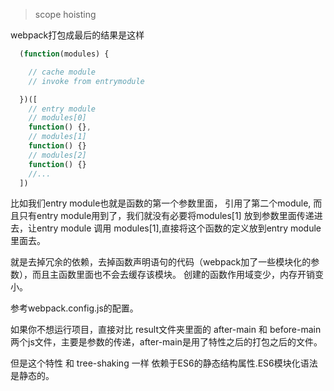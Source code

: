 >scope hoisting

webpack打包成最后的结果是这样 

```javascript
  (function(modules) {

    // cache module 
    // invoke from entrymodule

  })([
    // entry module
    // modules[0]
    function() {},
    // modules[1]
    function() {}
    // modules[2]
    function() {}
    //...
  ])

```

比如我们entry module也就是函数的第一个参数里面， 引用了第二个module, 而且只有entry module用到了，我们就没有必要将modules[1] 放到参数里面传递进去，让entry module 调用 modules[1],直接将这个函数的定义放到entry module 里面去。

就是去掉冗余的依赖，去掉函数声明语句的代码（webpack加了一些模块化的参数），而且主函数里面也不会去缓存该模块。
创建的函数作用域变少，内存开销变小。

参考webpack.config.js的配置。

如果你不想运行项目，直接对比 result文件夹里面的 after-main 和 before-main 两个js文件，主要是参数的传递，after-main是用了特性之后的打包之后的文件。

但是这个特性 和 tree-shaking 一样 依赖于ES6的静态结构属性.ES6模块化语法是静态的。